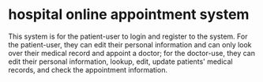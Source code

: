 # hospital online appointment system
 
This system is for the patient-user to login and register to the system. For the patient-user, they can edit their personal information and can only look over their medical record and appoint a doctor; for the doctor-use, they can edit their personal information, lookup, edit, update patients' medical records, and check the appointment information.

